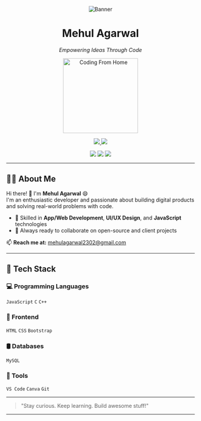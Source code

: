 <p align="center">
  <img src="https://your-image-link.com/banner.jpg" alt="Banner">
</p>

<h1 align="center">Mehul Agarwal</h1>
<p align="center"><em>Empowering Ideas Through Code</em></p>

<p align="center">
  <img src="https://your-image-link.com/coding-from-home.png" alt="Coding From Home" width="200"/>
</p>

<p align="center">
  <a href="https://linkedin.com/in/(https://linkedin.com/in/mehul-agarwal-9680a1314)">
    <img src="https://img.shields.io/badge/LinkedIn-blue?style=for-the-badge&logo=linkedin" />
  </a>
  <a href="https://instagram.com/mehul_agarwal_75">
    <img src="https://img.shields.io/badge/Instagram-E4405F?style=for-the-badge&logo=instagram&logoColor=white" />
  </a>
</p>

<p align="center">
  <img src="https://img.shields.io/github/followers/yourgithub?label=Followers&style=social" />
  <img src="https://img.shields.io/github/stars/yourgithub?label=Stars&style=social" />
  <img src="https://komarev.com/ghpvc/?username=yourgithub&label=Profile%20views&color=0e75b6&style=flat" />
</p>

---

## 👨‍💻 About Me

Hi there! 👋 I'm **Mehul Agarwal** 😄  
I'm an enthusiastic developer and passionate about building digital products and solving real-world problems with code.

- 💼 Skilled in **App/Web Development**, **UI/UX Design**, and **JavaScript** technologies
- 🚀 Always ready to collaborate on open-source and client projects

📫 **Reach me at:** mehulagarwal2302@gmail.com

---

## 🧠 Tech Stack

### 💻 Programming Languages
`JavaScript`  `C` `C++`

### 🎨 Frontend
`HTML` `CSS` `Bootstrap` 

### 🛢️ Databases
 `MySQL`

### 🧰 Tools
`VS Code` `Canva` `Git`

---

> "Stay curious. Keep learning. Build awesome stuff!"

---
